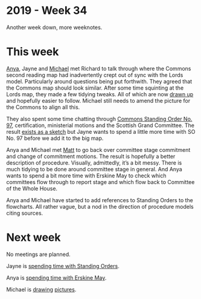 # 2019 - Week 34

Another week down, more weeknotes.

# This week

[Anya](https://twitter.com/bitten_), Jayne and [Michael](https://twitter.com/fantasticlife) met Richard to talk through where the Commons second reading map had inadvertently crept out of sync with the Lords model. Particularly around questions being put forthwith. They agreed that the Commons map should look similar. After some time squinting at the Lords map, they made a few tidying tweaks. All of which are now [drawn up](https://ukparliament.github.io/ontologies/procedure/flowcharts/bills/public-bill.pdf) and hopefully easier to follow. Michael still needs to amend the picture for the Commons to align all this.

They also spent some time chatting through [Commons Standing Order No. 97](https://publications.parliament.uk/pa/cm201213/cmstords/614/body.htm#97), certification, ministerial motions and the Scottish Grand Committee. The result [exists as a sketch](https://github.com/ukparliament/ontologies/blob/master/procedure/flowcharts/bills/so97.pdf) but Jayne wants to spend a little more time with SO No. 97 before we add it to the big map.

Anya and Michael met [Matt](https://twitter.com/mattkorris) to go back over committee stage commitment and change of commitment motions. The result is hopefully a better description of procedure. Visually, admittedly, it’s a bit messy. There is much tidying to be done around committee stage in general. And Anya wants to spend a bit more time with Erskine May to check which committees flow through to report stage and which flow back to Committee of the Whole House.

Anya and Michael have started to add references to Standing Orders to the flowcharts. All rather vague, but a nod in the direction of procedure models citing sources.

# Next week

No meetings are planned.

Jayne is [spending time with Standing Orders](https://trello.com/c/VTW0IteT/40-commons-scottish-grand-committee).

Anya is [spending time with Erskine May](https://trello.com/c/kGdqDitV/39-lords-committee-type-to-report-stage-vs-return-to-whole-house).

Michael is [drawing](https://trello.com/c/fVrNiuUD/38-commons-second-reading-question-put-forthwith) [pictures](https://trello.com/c/02vVdZPZ/17-commons-referral-to-scottish-and-northern-ireland-grand-committee).